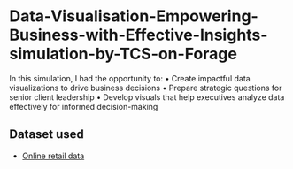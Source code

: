 # Data-Visualisation-Empowering-Business-with-Effective-Insights-simulation-by-TCS-on-Forage
In this simulation, I had the opportunity to: 
• Create impactful data visualizations to drive business decisions 
• Prepare strategic questions for senior client leadership 
• Develop visuals that help executives analyze data effectively for informed decision-making

## Dataset used
- <a href = "https://github.com/Arishavjs/Data-Visualisation-Empowering-Business-with-Effective-Insights-simulation-by-TCS-on-Forage/blob/main/Online%20Retail%20Data%20Set.xlsx">Online retail data<a/>
